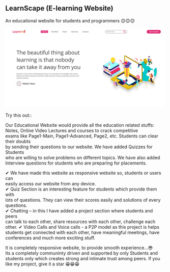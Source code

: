 ## LearnScape (E-learning Website)
An educational website for students and programmers 😊😊😊  

![](pcView.png)

Try this out::  


Our Educational Website would provide all the education related stuffs:  
Notes, Online Video Lectures and courses to crack competitive  
exams like Page1-Main, Page1-Advanced, Page2, etc. Students can clear their doubts  
by sending their questions to our website. We have added Quizzes for Students  
who are willing to solve problems on different topics. We have also added  
Interview questions for students who are preparing for placements.  
  
✔ We have made this website as responsive website so, students or users can  
   easily access our website from  any device.  
✔ Quiz Section is an interesting feature for students which provide them with  
   lots of questions. They can view their scores easily and solutions of every questions.  
✔ Chatting – in this I have added a project section where students and peers  
   can talk to each other, share resources with each other, challenge each other. 
✔ Video Calls and Voice calls - a P2P model as this project is helps students get connected 
   with each other, have meaningful meetings, have conferences and much more exciting stuff. 
   
It is completely responsive website, to provide smooth experience...😎  
Its a completely communinty driven and supported by only Students and students only which creates 
strong and intimate trust among peers.
If you like my project, give it a star  😁😁😁
